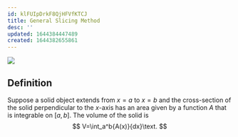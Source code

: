 ```yaml
---
id: klFUIpDrkF8QjHFVfKTCJ
title: General Slicing Method
desc: ''
updated: 1644384447489
created: 1644382655861
---
```


![](/assets/images/![](/assets/images/2022-02-08-21-57-41.png).png)

## Definition
Suppose a solid object extends from $x=a$ to $x=b$ and the cross-section of the solid perpendicular to the $x$-axis has an area given by a function $A$ that is integrable on $[a,b]$. The volume of the solid is
$$
V=\int_a^b{A(x)}{dx}\text.
$$